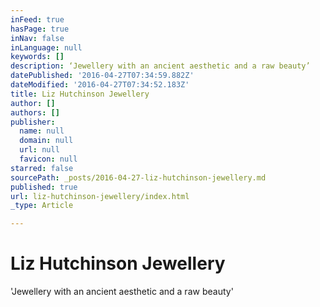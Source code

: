 ```yaml
---
inFeed: true
hasPage: true
inNav: false
inLanguage: null
keywords: []
description: ‘Jewellery with an ancient aesthetic and a raw beauty’
datePublished: '2016-04-27T07:34:59.882Z'
dateModified: '2016-04-27T07:34:52.183Z'
title: Liz Hutchinson Jewellery
author: []
authors: []
publisher:
  name: null
  domain: null
  url: null
  favicon: null
starred: false
sourcePath: _posts/2016-04-27-liz-hutchinson-jewellery.md
published: true
url: liz-hutchinson-jewellery/index.html
_type: Article

---
```

# Liz Hutchinson Jewellery

'Jewellery with an ancient aesthetic and a raw beauty'